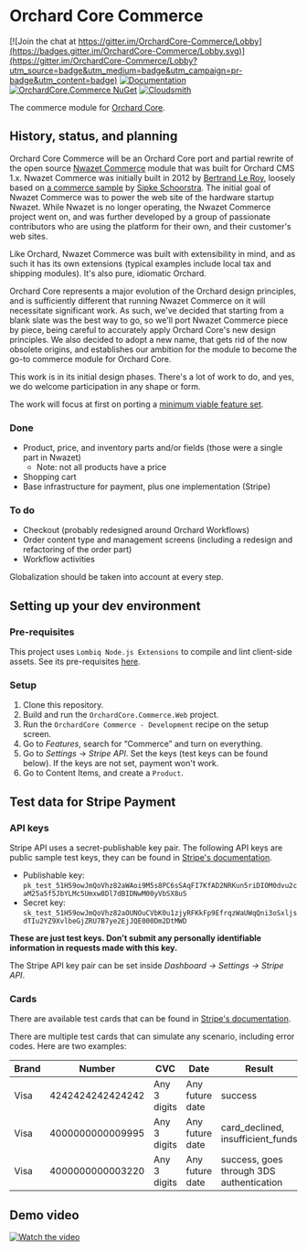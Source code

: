 # Orchard Core Commerce

[![Join the chat at https://gitter.im/OrchardCore-Commerce/Lobby](https://badges.gitter.im/OrchardCore-Commerce/Lobby.svg)](https://gitter.im/OrchardCore-Commerce/Lobby?utm_source=badge&utm_medium=badge&utm_campaign=pr-badge&utm_content=badge) [![Documentation](https://readthedocs.org/projects/orchardcorecommerce/badge/)](https://commerce.orchardcore.net/) [![OrchardCore.Commerce NuGet](https://img.shields.io/nuget/v/OrchardCore.Commerce?label=OrchardCore.Commerce)](https://www.nuget.org/packages/OrchardCore.Commerce/) [![Cloudsmith](https://api-prd.cloudsmith.io/badges/version/orchardcore/commerce/nuget/OrchardCore.Commerce/latest/x/?render=true&badge_token=gAAAAABey9hKFD_C-ZIpLvayS3HDsIjIorQluDs53KjIdlxoDz6Ntt1TzvMNJp7a_UWvQbsfN5nS7_0IbxCyqHZsjhmZP6cBkKforo-NqwrH5-E6QCrJ3D8%3D)](https://cloudsmith.io/~orchardcore/repos/commerce/packages/detail/nuget/OrchardCore.Commerce/latest/)

The commerce module for [Orchard Core](https://github.com/OrchardCMS/OrchardCore).

## History, status, and planning

Orchard Core Commerce will be an Orchard Core port and partial rewrite of the open source [Nwazet Commerce](https://github.com/bleroy/Nwazet.Commerce) module that was built for Orchard CMS 1.x. Nwazet Commerce was initially built in 2012 by [Bertrand Le Roy](https://github.com/bleroy), loosely based on [a commerce sample](http://www.ideliverable.com/blog/writing-an-orchard-webshop-module-from-scratch-part-1) by [Sipke Schoorstra](https://github.com/sfmskywalker). The initial goal of Nwazet Commerce was to power the web site of the hardware startup Nwazet. While Nwazet is no longer operating, the Nwazet Commerce project went on, and was further developed by a group of passionate contributors who are using the platform for their own, and their customer's web sites.

Like Orchard, Nwazet Commerce was built with extensibility in mind, and as such it has its own extensions (typical examples include local tax and shipping modules). It's also pure, idiomatic Orchard.

Orchard Core represents a major evolution of the Orchard design principles, and is sufficiently different that running Nwazet Commerce on it will necessitate significant work. As such, we've decided that starting from a blank slate was the best way to go, so we'll port Nwazet Commerce piece by piece, being careful to accurately apply Orchard Core's new design principles. We also decided to adopt a new name, that gets rid of the now obsolete origins, and establishes our ambition for the module to become the go-to commerce module for Orchard Core.

This work is in its initial design phases. There's a lot of work to do, and yes, we do welcome participation in any shape or form.

The work will focus at first on porting a [minimum viable feature set](https://github.com/OrchardCMS/OrchardCore.Commerce/issues/3).

### Done

- Product, price, and inventory parts and/or fields (those were a single part in Nwazet)
  - Note: not all products have a price
- Shopping cart
- Base infrastructure for payment, plus one implementation (Stripe)

### To do

- Checkout (probably redesigned around Orchard Workflows)
- Order content type and management screens (including a redesign and refactoring of the order part)
- Workflow activities

Globalization should be taken into account at every step.

## Setting up your dev environment

### Pre-requisites

This project uses `Lombiq Node.js Extensions` to compile and lint client-side assets. See its pre-requisites [here](https://github.com/Lombiq/NodeJs-Extensions/tree/dev#pre-requisites).

### Setup

1. Clone this repository.
2. Build and run the `OrchardCore.Commerce.Web` project.
3. Run the `OrchardCore Commerce - Development` recipe on the setup screen.
4. Go to _Features_, search for “Commerce” and turn on everything.
5. Go to _Settings_ → _Stripe API_. Set the keys (test keys can be found below). If the keys are not set, payment won't work.
6. Go to Content Items, and create a `Product`.

## Test data for Stripe Payment

### API keys

Stripe API uses a secret-publishable key pair. The following API keys are public sample test keys, they can be found in [Stripe's documentation](https://stripe.com/docs/keys#obtain-api-keys).

- Publishable key: `pk_test_51H59owJmQoVhz82aWAoi9M5s8PC6sSAqFI7KfAD2NRKun5riDIOM0dvu2caM25a5f5JbYLMc5Umxw8Dl7dBIDNwM00yVbSX8uS`
- Secret key: `sk_test_51H59owJmQoVhz82aOUNOuCVbK0u1zjyRFKkFp9EfrqzWaUWqQni3oSxljsdTIu2YZ9XvlbeGjZRU7B7ye2EjJQE000Dm2DtMWD`

**These are just test keys. Don’t submit any personally identifiable information in requests made with this key.**

The Stripe API key pair can be set inside _Dashboard → Settings → Stripe API_.

### Cards

There are available test cards that can be found in [Stripe's documentation](https://stripe.com/docs/testing).

There are multiple test cards that can simulate any scenario, including error codes. Here are two examples:

| Brand |      Number      |      CVC     |       Date      |                  Result                  |
| ----- | ---------------- | ------------ | --------------- | ---------------------------------------- |
| Visa  | 4242424242424242 | Any 3 digits | Any future date | success                                  |
| Visa  | 4000000000009995 | Any 3 digits | Any future date | card_declined, insufficient_funds        |
| Visa  | 4000000000003220 | Any 3 digits | Any future date | success, goes through 3DS authentication |

## Demo video

[![Watch the video](https://img.youtube.com/vi/EVvwS1UaIk4/maxresdefault.jpg)](https://youtu.be/EVvwS1UaIk4)
